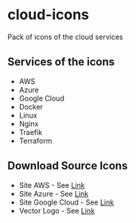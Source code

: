 # cloud-icons
Pack of icons of the cloud services

## Services of the icons

- AWS 
- Azure
- Google Cloud
- Docker
- Linux
- Nginx
- Traefik
- Terraform

## Download Source Icons

- Site AWS - See [Link](https://aws.amazon.com/pt/architecture/icons/)
- Site Azure - See [Link](https://docs.microsoft.com/pt-br/azure/architecture/icons/)
- Site Google Cloud - See [Link](https://cloud.google.com/icons)
- Vector Logo - See [Link](https://www.vectorlogo.zone)